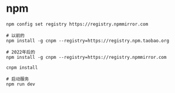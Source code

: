 

# npm

```
npm config set registry https://registry.npmmirror.com
```

```
# 以前的
npm install -g cnpm --registry=https://registry.npm.taobao.org

# 2022年后的
npm install -g cnpm --registry=https://registry.npmmirror.com
```

```
cnpm install
```

```
# 启动服务
npm run dev
```